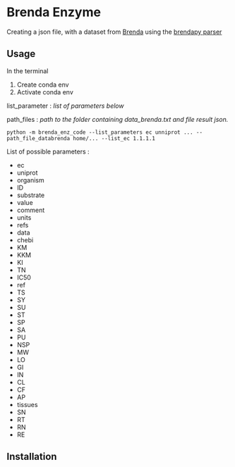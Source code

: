 Brenda Enzyme
=============

Creating a json file, with a dataset from [Brenda](https://www.brenda-enzymes.org/)
using the [brendapy parser](https://github.com/matthiaskoenig/brendapy)

Usage
-----

In the terminal

1. Create conda env
2. Activate conda env


list_parameter : _list_ _of_ _parameters_ _below_

path_files : _path_ _to_ _the_ _folder_ _containing_ _data_brenda.txt_ _and_
_file_ _result_ _json._

```
python -m brenda_enz_code --list_parameters ec unniprot ... --path_file_databrenda home/... --list_ec 1.1.1.1
```

List of possible parameters :
* ec
* uniprot
* organism
* ID
* substrate
* value
* comment
* units
* refs
* data
* chebi
* KM
* KKM
* KI
* TN
* IC50
* ref
* TS
* SY
* SU
* ST
* SP
* SA
* PU
* NSP
* MW
* LO
* GI
* IN
* CL
* CF
* AP
* tissues
* SN
* RT
* RN
* RE

Installation
------------